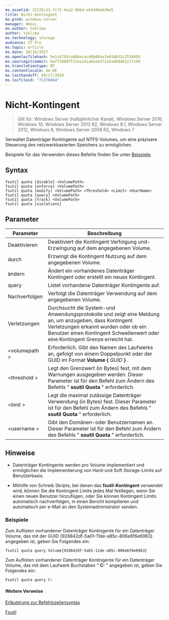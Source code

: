 ```yaml
---
ms.assetid: 21225c11-7c72-4ea2-96bd-e63d4beb3be5
title: Nicht-Kontingent
ms.prod: windows-server
manager: dmoss
ms.author: toklima
author: toklima
ms.technology: storage
audience: IT Pro
ms.topic: article
ms.date: 10/16/2017
ms.openlocfilehash: 5e1c6793ca866ecacd8b00aa7e01d632c2538405
ms.sourcegitcommit: 6aff3d88ff22ea141a6ea6572a5ad8dd6321f199
ms.translationtype: MT
ms.contentlocale: de-DE
ms.lasthandoff: 09/27/2019
ms.locfileid: "71376844"
---
```

# <a name="fsutil-quota"></a>Nicht-Kontingent
>Gilt für: Windows Server (halbjährlicher Kanal), Windows Server 2016, Windows 10, Windows Server 2012 R2, Windows 8.1, Windows Server 2012, Windows 8, Windows Server 2008 R2, Windows 7

Verwaltet Datenträger Kontingente auf NTFS-Volumes, um eine präzisere Steuerung des netzwerkbasierten Speichers zu ermöglichen.

Beispiele für das Verwenden dieses Befehls finden Sie unter [Beispiele](#BKMK_examples).

## <a name="syntax"></a>Syntax

```
fsutil quota [disable] <VolumePath>
fsutil quota [enforce] <VolumePath>
fsutil quota [modify] <VolumePath> <Threshold> <Limit> <UserName>
fsutil quota [query] <VolumePath>
fsutil quota [track] <VolumePath>
fsutil quota [violations]
```

## <a name="parameters"></a>Parameter

|   Parameter   |                                                                                    Beschreibung                                                                                    |
|---------------|-----------------------------------------------------------------------------------------------------------------------------------------------------------------------------------|
|    Deaktivieren    |                                                         Deaktiviert die Kontingent Verfolgung und-Erzwingung auf dem angegebenen Volume.                                                          |
|    durch    |                                                                   Erzwingt die Kontingent Nutzung auf dem angegebenen Volume.                                                                   |
|    ändern     |                                                              Ändert ein vorhandenes Datenträger Kontingent oder erstellt ein neues Kontingent.                                                              |
|     query     |                                                                            Listet vorhandene Datenträger Kontingente auf.                                                                            |
|     Nachverfolgen     |                                                                    Verfolgt die Datenträger Verwendung auf dem angegebenen Volume.                                                                     |
|  Verletzungen   | Durchsucht die System-und Anwendungsprotokolle und zeigt eine Meldung an, um anzugeben, dass Kontingent Verletzungen erkannt wurden oder ob ein Benutzer einen Kontingent Schwellenwert oder eine Kontingent Grenze erreicht hat. |
| \<volumepath > |                                  Erforderlich. Gibt den Namen des Laufwerks an, gefolgt von einem Doppelpunkt oder der GUID im Format **Volume {** <em>GUID</em> **}** .                                  |
| \<threshold >  |                            Legt den Grenzwert (in Bytes) fest, mit dem Warnungen ausgegeben werden. Dieser Parameter ist für den Befehl zum Ändern des Befehls " **ssutil Quota** " erforderlich.                            |
|   \<limit >    |                                Legt die maximal zulässige Datenträger Verwendung (in Bytes) fest. Dieser Parameter ist für den Befehl zum Ändern des Befehls " **ssutil Quota** " erforderlich.                                |
|  \<username >  |                                      Gibt den Domänen-oder Benutzernamen an. Dieser Parameter ist für den Befehl zum Ändern des Befehls " **ssutil Quota** " erforderlich.                                       |

## <a name="remarks"></a>Hinweise

-   Datenträger Kontingente werden pro Volume implementiert und ermöglichen die Implementierung von Hard-und Soft Storage-Limits auf Benutzerbasis.

-   Mithilfe von Schreib Skripts, bei denen das **fsutil-Kontingent** verwendet wird, können Sie die Kontingent Limits jedes Mal festlegen, wenn Sie einen neuen Benutzer hinzufügen, oder Sie können Kontingent Limits automatisch nachverfolgen, in einen Bericht kompilieren und automatisch per e-Mail an den Systemadministrator senden.

### <a name="BKMK_examples"></a>Beispiele
Zum Auflisten vorhandener Datenträger Kontingente für ein Datenträger Volume, das mit der GUID {928842df-5a01-11de-a85c-806e6f6e6963} angegeben ist, geben Sie Folgendes ein:

```
fsutil quota query Volume{928842df-5a01-11de-a85c-806e6f6e6963}
```

Zum Auflisten vorhandener Datenträger Kontingente für ein Datenträger Volume, das mit dem Laufwerk Buchstaben " **C:** " angegeben ist, geben Sie Folgendes ein:

```
Fsutil quota query C:
```

#### <a name="additional-references"></a>Weitere Verweise
[Erläuterung zur Befehlszeilensyntax](Command-Line-Syntax-Key.md)

[Fsutil](Fsutil.md)


